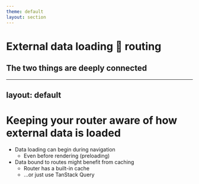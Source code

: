 ```yaml
---
theme: default
layout: section
---
```


# External data loading 🤝 routing

##  The two things are deeply connected

---
layout: default
---

# Keeping your router aware of how external data is loaded

- Data loading can begin during navigation
  - Even before rendering (preloading)
- Data bound to routes might benefit from caching
  - Router has a built-in cache
  - ...or just use TanStack Query
